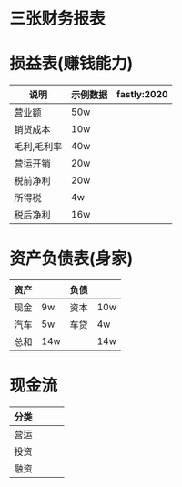 # 三张财务报表 

# 损益表(赚钱能力)
|  说明| 示例数据 | fastly:2020|
| ------ | ------ | -------|
|营业额|50w||
|销货成本|10w||
|毛利,毛利率|40w||
|营运开销|20w||
|税前净利|20w||
|所得税|4w||
|税后净利|16w|| 

# 资产负债表(身家)
|资产||负债||
|-|-|-|-|
|现金|9w|资本|10w|
|汽车|5w|车贷|4w|
|总和|14w||14w|

# 现金流
|分类||||
|-|-|-|-|
|营运||||
|投资||||
|融资||||